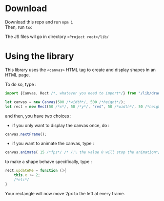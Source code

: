 <h1>Download</h1>

Download this repo and run `npm i` <br>
Then, run `tsc` <br>

The JS files wil go in directory `<Project root>/lib/`

<h1>Using the library</h1>

This library uses the `<canvas>` HTML tag to create and display shapes in an HTML page.

To do so, type :

```js
import {Canvas, Rect /*, whatever you need to import*/} from "/lib/draww2.js";

let canvas = new Canvas(500 /*width*/, 500 /*height*/);
let rect = new Rect(50 /*x*/, 50 /*y*/, "red", 50 /*width*/, 50 /*height*/, canvas);
```

and then, you have two choices :

 - if you only want to display the canvas once, do :
```js
canvas.nextFrame();
```
 - if you want to animate the canvas, type :
```js
canvas.animate( 15 /*fps*/ /* /!\ the value 0 will stop the animation*/);
```

to make a shape behave specifically, type :
```js
rect.updateMe = function (){
    this.x += 2;
    /*etc*/
}
```
Your rectangle will now move 2px to the left at every frame.

